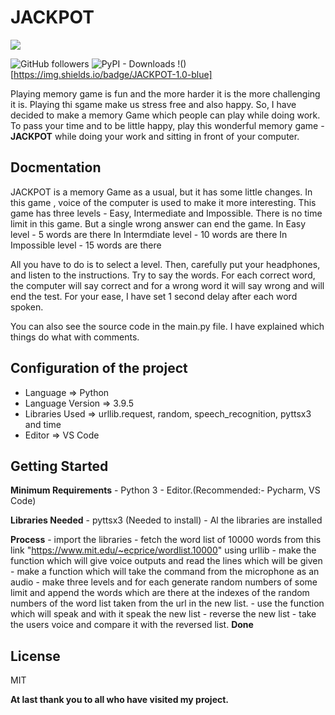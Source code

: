 # **JACKPOT**

![](https://github.com/Shreejan-35/JACKPOT/blob/master/images/jackpot_img.jpg)

![GitHub followers](https://img.shields.io/github/followers/Shreejan-35?style=plastic)
![PyPI - Downloads](https://img.shields.io/pypi/dd/pyttsx3?style=plastic)
!()[https://img.shields.io/badge/JACKPOT-1.0-blue]

Playing memory game is fun and the more harder it is the more challenging it is. Playing thi sgame make us stress free and also happy. So, I have decided to make a memory Game which people can play while doing work. To pass your time and to be little happy, play this wonderful memory game - **JACKPOT** while doing your work and sitting in front of your computer.

## Docmentation

JACKPOT is a memory Game as a usual, but it has some little changes. In this game , voice of the computer is used to make it more interesting. This game has three levels - Easy, Intermediate and Impossible. 
There is no time limit in this game. But a single wrong answer can end the game.
In Easy level - 5 words are there
In Intermdiate level - 10 words are there
In Impossible level - 15 words are there

All you have to do is to select a level. 
Then, carefully put your headphones, and listen to the instructions.
Try to say the words. For each correct word, the computer will say correct and for a wrong word it will say wrong and will end the test.
For your ease, I have set 1 second delay after each word spoken.

You can also see the source code in the main.py file. I have explained which things do what with comments.

## Configuration of the project

- Language => Python
- Language Version => 3.9.5
- Libraries Used => urllib.request, random, speech_recognition, pyttsx3 and time
- Editor => VS Code

## Getting Started

**Minimum Requirements**
    - Python 3
    - Editor.(Recommended:- Pycharm, VS Code)

**Libraries Needed**
    - pyttsx3 (Needed to install)
    - Al the libraries are installed

**Process**
    - import the libraries
    - fetch the word list of 10000 words from this link "https://www.mit.edu/~ecprice/wordlist.10000" using urllib
    - make the function which will give voice outputs and read the lines which will be given
    - make a function which will take the command from the microphone as an audio
    - make three levels and for each generate random numbers of some limit and append the words which are there at the indexes of the random numbers of the word list taken from the url in the new list.
    - use the function which will speak and with it speak the new list
    - reverse the new list
    - take the users voice and compare it with the reversed list.
    **Done**

## License
MIT

**At last thank you to all who have visited my project.**
